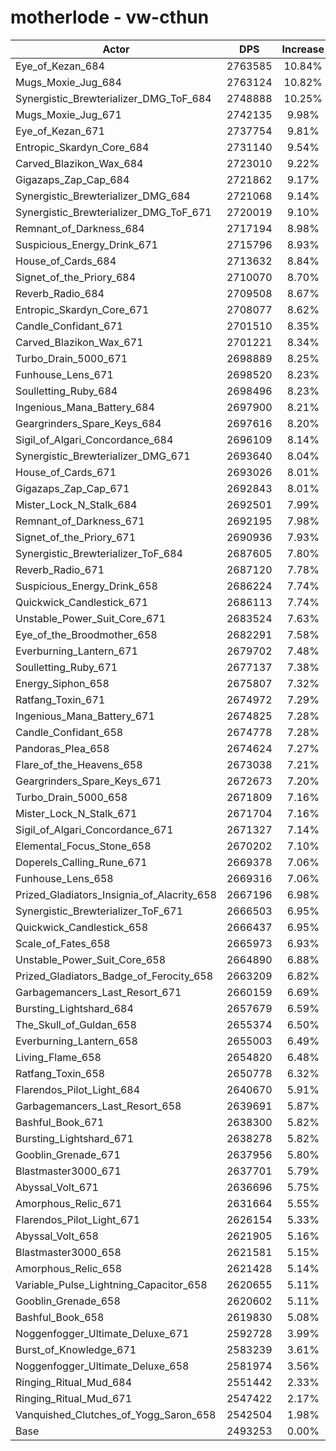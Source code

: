 # motherlode - vw-cthun
| Actor | DPS | Increase |
|---|:---:|:---:|
|Eye_of_Kezan_684|2763585|10.84%|
|Mugs_Moxie_Jug_684|2763124|10.82%|
|Synergistic_Brewterializer_DMG_ToF_684|2748888|10.25%|
|Mugs_Moxie_Jug_671|2742135|9.98%|
|Eye_of_Kezan_671|2737754|9.81%|
|Entropic_Skardyn_Core_684|2731140|9.54%|
|Carved_Blazikon_Wax_684|2723010|9.22%|
|Gigazaps_Zap_Cap_684|2721862|9.17%|
|Synergistic_Brewterializer_DMG_684|2721068|9.14%|
|Synergistic_Brewterializer_DMG_ToF_671|2720019|9.10%|
|Remnant_of_Darkness_684|2717194|8.98%|
|Suspicious_Energy_Drink_671|2715796|8.93%|
|House_of_Cards_684|2713632|8.84%|
|Signet_of_the_Priory_684|2710070|8.70%|
|Reverb_Radio_684|2709508|8.67%|
|Entropic_Skardyn_Core_671|2708077|8.62%|
|Candle_Confidant_671|2701510|8.35%|
|Carved_Blazikon_Wax_671|2701221|8.34%|
|Turbo_Drain_5000_671|2698889|8.25%|
|Funhouse_Lens_671|2698520|8.23%|
|Soulletting_Ruby_684|2698496|8.23%|
|Ingenious_Mana_Battery_684|2697900|8.21%|
|Geargrinders_Spare_Keys_684|2697616|8.20%|
|Sigil_of_Algari_Concordance_684|2696109|8.14%|
|Synergistic_Brewterializer_DMG_671|2693640|8.04%|
|House_of_Cards_671|2693026|8.01%|
|Gigazaps_Zap_Cap_671|2692843|8.01%|
|Mister_Lock_N_Stalk_684|2692501|7.99%|
|Remnant_of_Darkness_671|2692195|7.98%|
|Signet_of_the_Priory_671|2690936|7.93%|
|Synergistic_Brewterializer_ToF_684|2687605|7.80%|
|Reverb_Radio_671|2687120|7.78%|
|Suspicious_Energy_Drink_658|2686224|7.74%|
|Quickwick_Candlestick_671|2686113|7.74%|
|Unstable_Power_Suit_Core_671|2683524|7.63%|
|Eye_of_the_Broodmother_658|2682291|7.58%|
|Everburning_Lantern_671|2679702|7.48%|
|Soulletting_Ruby_671|2677137|7.38%|
|Energy_Siphon_658|2675807|7.32%|
|Ratfang_Toxin_671|2674972|7.29%|
|Ingenious_Mana_Battery_671|2674825|7.28%|
|Candle_Confidant_658|2674778|7.28%|
|Pandoras_Plea_658|2674624|7.27%|
|Flare_of_the_Heavens_658|2673038|7.21%|
|Geargrinders_Spare_Keys_671|2672673|7.20%|
|Turbo_Drain_5000_658|2671809|7.16%|
|Mister_Lock_N_Stalk_671|2671704|7.16%|
|Sigil_of_Algari_Concordance_671|2671327|7.14%|
|Elemental_Focus_Stone_658|2670202|7.10%|
|Doperels_Calling_Rune_671|2669378|7.06%|
|Funhouse_Lens_658|2669316|7.06%|
|Prized_Gladiators_Insignia_of_Alacrity_658|2667196|6.98%|
|Synergistic_Brewterializer_ToF_671|2666503|6.95%|
|Quickwick_Candlestick_658|2666437|6.95%|
|Scale_of_Fates_658|2665973|6.93%|
|Unstable_Power_Suit_Core_658|2664890|6.88%|
|Prized_Gladiators_Badge_of_Ferocity_658|2663209|6.82%|
|Garbagemancers_Last_Resort_671|2660159|6.69%|
|Bursting_Lightshard_684|2657679|6.59%|
|The_Skull_of_Guldan_658|2655374|6.50%|
|Everburning_Lantern_658|2655003|6.49%|
|Living_Flame_658|2654820|6.48%|
|Ratfang_Toxin_658|2650778|6.32%|
|Flarendos_Pilot_Light_684|2640670|5.91%|
|Garbagemancers_Last_Resort_658|2639691|5.87%|
|Bashful_Book_671|2638300|5.82%|
|Bursting_Lightshard_671|2638278|5.82%|
|Gooblin_Grenade_671|2637956|5.80%|
|Blastmaster3000_671|2637701|5.79%|
|Abyssal_Volt_671|2636696|5.75%|
|Amorphous_Relic_671|2631664|5.55%|
|Flarendos_Pilot_Light_671|2626154|5.33%|
|Abyssal_Volt_658|2621905|5.16%|
|Blastmaster3000_658|2621581|5.15%|
|Amorphous_Relic_658|2621428|5.14%|
|Variable_Pulse_Lightning_Capacitor_658|2620655|5.11%|
|Gooblin_Grenade_658|2620602|5.11%|
|Bashful_Book_658|2619830|5.08%|
|Noggenfogger_Ultimate_Deluxe_671|2592728|3.99%|
|Burst_of_Knowledge_671|2583239|3.61%|
|Noggenfogger_Ultimate_Deluxe_658|2581974|3.56%|
|Ringing_Ritual_Mud_684|2551442|2.33%|
|Ringing_Ritual_Mud_671|2547422|2.17%|
|Vanquished_Clutches_of_Yogg_Saron_658|2542504|1.98%|
|Base|2493253|0.00%|
